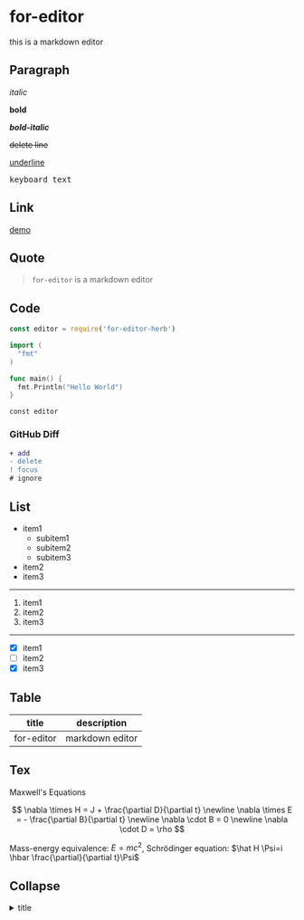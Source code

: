 # for-editor

this is a markdown editor

## Paragraph

*italic*

**bold**

***bold-italic***

~~delete line~~

<u>underline</u>

<kbd>keyboard text</kbd>

## Link

[demo](https://goer.icu/for-editor-herb/)

## Quote

> `for-editor` is a markdown editor

## Code

```js
const editor = require('for-editor-herb')
```

```go
import (
  "fmt"
)

func main() {
  fmt.Println("Hello World")
}
```

`const editor`

### GitHub Diff

```diff
+ add
- delete
! focus
# ignore
```

## List

- item1
  - subitem1
  - subitem2
  - subitem3
- item2
- item3

---

1. item1
2. item2
3. item3

---

- [x] item1
- [ ] item2
- [x] item3

## Table

| title      | description     |
| ---------- | --------------- |
| for-editor | markdown editor |

## Tex

Maxwell's Equations

$$
\nabla \times H = J + \frac{\partial D}{\partial t} \newline
\nabla \times E = - \frac{\partial B}{\partial t} \newline
\nabla \cdot B = 0 \newline
\nabla \cdot D = \rho
$$

Mass-energy equivalence: $E = mc^2$, Schrödinger equation: $\hat H \Psi=i \hbar \frac{\partial}{\partial t}\Psi$

## Collapse

<details>
<summary>title</summary>

content
</details>
